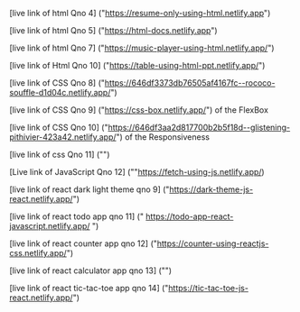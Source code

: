 [live link of html Qno 4] ("https://resume-only-using-html.netlify.app")

[live link of html Qno 5] ("https://html-docs.netlify.app")

[live link of html Qno 7] ("https://music-player-using-html.netlify.app/")

[live link of Html Qno 10] ("https://table-using-html-ppt.netlify.app/")

[live link of CSS Qno 8] ("https://646df3373db76505af4167fc--rococo-souffle-d1d04c.netlify.app/")

[]()

[live link of CSS Qno 9] ("https://css-box.netlify.app/") of the FlexBox

[live link of CSS Qno 10] ("https://646df3aa2d817700b2b5f18d--glistening-pithivier-423a42.netlify.app/") of the Responsiveness

[live link of css Qno 11] ("")

[Live link of JavaScript Qno 12] (""https://fetch-using-js.netlify.app/)

[live link of react dark light theme qno 9] ("https://dark-theme-js-react.netlify.app/")

[live link of react todo app qno 11] ("
https://todo-app-react-javascript.netlify.app/
")

[live link of react counter app qno 12] ("https://counter-using-reactjs-css.netlify.app/")

[live link of react calculator app qno 13] ("")

[live link of react tic-tac-toe app qno 14] ("https://tic-tac-toe-js-react.netlify.app/")
